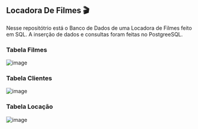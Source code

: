 ## Locadora De Filmes 🎬
Nesse repositótrio está o Banco de Dados de uma Locadora de Filmes feito em SQL. A inserção de dados e consultas foram feitas no PostgreeSQL.

### Tabela Filmes
![image](https://github.com/Aliny-Melquiades/Locadora-Filmes/assets/124331239/d4f924a0-d81f-4702-ae22-df00ec1bc473)

### Tabela Clientes
![image](https://github.com/Aliny-Melquiades/Locadora-Filmes/assets/124331239/493ce5f3-11a3-4591-a4f6-b36981a4203e)

### Tabela Locação
![image](https://github.com/Aliny-Melquiades/Locadora-Filmes/assets/124331239/38440239-2464-4dc4-99b9-9cfe236c5ef3)


